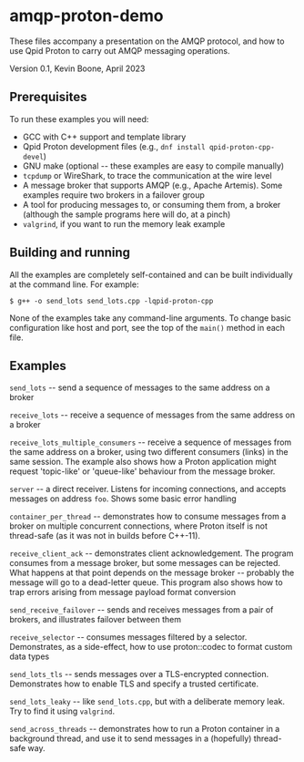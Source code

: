 # amqp-proton-demo

These files accompany a presentation on the AMQP protocol, and how to use 
Qpid Proton to carry out AMQP messaging operations.

Version 0.1, Kevin Boone, April 2023

## Prerequisites

To run these examples you will need:

- GCC with C++ support and template library
- Qpid Proton development files (e.g., `dnf install qpid-proton-cpp-devel`)
- GNU make (optional -- these examples are easy to compile manually)
- `tcpdump` or WireShark, to trace the communication at the wire level
- A message broker that supports AMQP (e.g., Apache Artemis). Some examples
  require two brokers in a failover group
- A tool for producing messages to, or consuming them from, a broker 
  (although the sample programs here will do, at a pinch)
- `valgrind`, if you want to run the memory leak example

## Building and running

All the examples are completely self-contained and can be built 
individually at the command line. For example:

    $ g++ -o send_lots send_lots.cpp -lqpid-proton-cpp

None of the examples take any command-line arguments. To change basic
configuration like host and port, see the top of the `main()` method
in each file.

## Examples

`send_lots` -- send a sequence of messages to the same address on a broker

`receive_lots` -- receive a sequence of messages from the same address on a
broker

`receive_lots_multiple_consumers` -- receive a sequence of messages from the 
same address on a broker, using two different consumers (links) in the same
session. The example also shows how a Proton application might request
'topic-like' or 'queue-like' behaviour from the message broker. 

`server` -- a direct receiver. Listens for incoming connections, and accepts
messages on address `foo`. Shows some basic error handling

`container_per_thread` -- demonstrates how to consume messages from a broker on
multiple concurrent connections, where Proton itself is not thread-safe (as it
was not in builds before C++-11).

`receive_client_ack` -- demonstrates client acknowledgement. The program 
consumes from a message broker, but some messages can be rejected. What
happens at that point depends on the message broker -- probably the 
message will go to a dead-letter queue. This program also shows how to
trap errors arising from message payload format conversion

`send_receive_failover` -- sends and receives messages from a pair of
brokers, and illustrates failover between them

`receive_selector` -- consumes messages filtered by a selector. Demonstrates,
as a side-effect, how to use proton::codec to format custom data types

`send_lots_tls` -- sends messages over a TLS-encrypted connection. Demonstrates
how to enable TLS and specify a trusted certificate.

`send_lots_leaky` -- like `send_lots.cpp`, but with a deliberate memory 
leak. Try to find it using `valgrind`.

`send_across_threads` -- demonstrates how to run a Proton container in a
background thread, and use it to send messages in a (hopefully) thread-safe
way.


